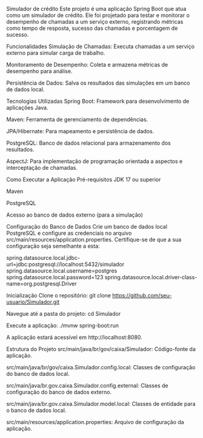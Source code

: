 Simulador de crédito
Este projeto é uma aplicação Spring Boot que atua como um simulador de crédito. Ele foi projetado para testar e monitorar o desempenho de chamadas a um serviço externo, registrando métricas como tempo de resposta, sucesso das chamadas e porcentagem de sucesso.

Funcionalidades
Simulação de Chamadas: Executa chamadas a um serviço externo para simular carga de trabalho.

Monitoramento de Desempenho: Coleta e armazena métricas de desempenho para análise.

Persistência de Dados: Salva os resultados das simulações em um banco de dados local.

Tecnologias Utilizadas
Spring Boot: Framework para desenvolvimento de aplicações Java.

Maven: Ferramenta de gerenciamento de dependências.

JPA/Hibernate: Para mapeamento e persistência de dados.

PostgreSQL: Banco de dados relacional para armazenamento dos resultados.

AspectJ: Para implementação de programação orientada a aspectos e interceptação de chamadas.

Como Executar a Aplicação
Pré-requisitos
JDK 17 ou superior

Maven

PostgreSQL

Acesso ao banco de dados externo (para a simulação)

Configuração do Banco de Dados
Crie um banco de dados local PostgreSQL e configure as credenciais no arquivo src/main/resources/application.properties. Certifique-se de que a sua configuração seja semelhante a esta:

spring.datasource.local.jdbc-url=jdbc:postgresql://localhost:5432/simulador
spring.datasource.local.username=postgres
spring.datasource.local.password=123
spring.datasource.local.driver-class-name=org.postgresql.Driver

Inicialização
Clone o repositório:
git clone https://github.com/seu-usuario/Simulador.git

Navegue até a pasta do projeto:
cd Simulador

Execute a aplicação:
./mvnw spring-boot:run

A aplicação estará acessível em http://localhost:8080.

Estrutura do Projeto
src/main/java/br/gov/caixa/Simulador: Código-fonte da aplicação.

src/main/java/br/gov/caixa.Simulador.config.local: Classes de configuração do banco de dados local.

src/main/java/br.gov.caixa.Simulador.config.external: Classes de configuração do banco de dados externo.

src/main/java/br.gov.caixa.Simulador.model.local: Classes de entidade para o banco de dados local.

src/main/resources/application.properties: Arquivo de configuração da aplicação.
